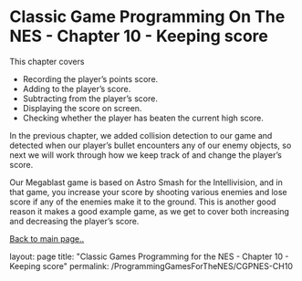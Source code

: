 # Classic Game Programming On The NES - Chapter 10 - Keeping score

This chapter covers

- Recording   the player’s points score.
- Adding to the player’s score.
- Subtracting from the player’s score.
- Displaying the score on screen.
- Checking whether the player has beaten the current high score.

In the previous chapter, we added collision detection to our game and detected when our player’s bullet encounters any of our enemy objects, so next we will work through how we keep track of and change the player’s score.

Our Megablast game is based on Astro Smash for the Intellivision, and in that game, you increase your score by shooting various enemies and lose score if any of the enemies make it to the ground.  This is another good reason it makes a good example game, as we get to cover both increasing and decreasing the player’s score.

[Back to main page..](/ProgammingForTheNES.md)

layout: page
title: "Classic Games Programming for the NES - Chapter 10 - Keeping score"
permalink: /ProgrammingGamesForTheNES/CGPNES-CH10
